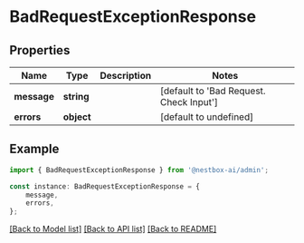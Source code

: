 # BadRequestExceptionResponse


## Properties

Name | Type | Description | Notes
------------ | ------------- | ------------- | -------------
**message** | **string** |  | [default to 'Bad Request. Check Input']
**errors** | **object** |  | [default to undefined]

## Example

```typescript
import { BadRequestExceptionResponse } from '@nestbox-ai/admin';

const instance: BadRequestExceptionResponse = {
    message,
    errors,
};
```

[[Back to Model list]](../README.md#documentation-for-models) [[Back to API list]](../README.md#documentation-for-api-endpoints) [[Back to README]](../README.md)

